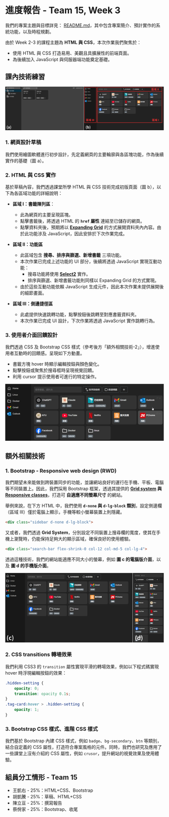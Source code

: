 # 進度報告 - Team 15, Week 3

我們的專案主題與目標詳見： [README.md](../README.md)，其中包含專案簡介、預計實作的系統功能，以及時程規劃。

由於 Week 2-3 的課程主題為 **HTML 與 CSS**，本次作業我們聚焦於：
- 使用 HTML 與 CSS 打造易用、美觀且具擴展性的前端頁面。
- 為後續加入 JavaScript 與伺服器端功能奠定基礎。

## 課內技術練習

![img1](./report_imgs/Week03/img1.png)

### 1. 網頁設計草稿

我們使用繪圖軟體進行初步設計，先定義網頁的主要輪廓與各區塊功能，作為後續實作的基礎（圖 a）。

### 2. HTML 與 CSS 實作

基於草稿內容，我們透過課堂所學 HTML 與 CSS 技術完成初版頁面（圖 b），以下為各區域功能的詳細說明：

- **區域 I：書籤陳列區**：
  - 此為網頁的主要呈現區塊。
  - 點擊書籤後，將透過 HTML 的 **`href` 屬性** 連結至已儲存的網頁。
  - 點擊資料夾後，預期將以 **[Expanding Grid](https://chriscoyier.net/2023/04/11/expanding-grid-cards-with-view-transitions/)** 的方式展開資料夾內內容。由於此功能涉及 JavaScript，因此安排於下次作業完成。

- **區域 II：功能區**
  - 此區域包含 **搜尋、排序與篩選、新增書籤** 三項功能。
  - 本次作業已完成上述功能的 UI 部分，後續將透過 JavaScript 實現互動功能：
    - 搜尋功能將使用 **[Select2](https://select2.org/)** 實作。
    - 排序與篩選、新增書籤功能則同樣以 Expanding Grid 的方式實現。
  - 由於這些互動功能依賴 JavaScript 生成元件，因此本次作業未提供展開後的細節畫面。

- **區域 III：側邊捷徑區**
  - 此處提供快速跳轉功能，點擊按鈕後跳轉至對應書籤資料夾。
  - 本次作業已完成 UI 設計，下次作業將透過 JavaScript 實作跳轉行為。

### 3. 使用者介面回饋設計

我們透過 CSS 及 Bootstrap CSS 樣式（參考後方「額外相關技術-2」），增進使用者互動時的回饋感。呈現如下方動畫。
- 書籤方塊 hover 時顯示編輯按鈕與顏色變化。
- 點擊按鈕或聚焦於搜尋框時呈現視覺回饋。
- 利用 cursor 提示使用者可進行的特定操作。

![img2](./report_imgs/Week03/img2.gif)

## 額外相關技術
### 1. Bootstrap - Responsive web design (RWD) 
我們期望未來能做到跨裝置同步的功能，並讓網站良好的運行在手機、平板、電腦等不同裝置上。因此，我們採用 Bootstrap 框架，透過其提供的 **[Grid system](https://getbootstrap.com/docs/4.0/layout/grid/) 與 [Responsive classes](https://www.geeksforgeeks.org/responsive-utility-classes-in-bootstrap/)**，打造可 **自適應不同螢幕尺寸** 的網站。

舉例來說，在下方 HTML 中，我們使用 **`d-none` 與 `d-lg-block` 類別**，設定側邊欄（區域 III）僅於電腦上顯示，手機等較小螢幕裝置上則隱藏。
```html
<div class="sidebar d-none d-lg-block">
```

又或者，我們透過 **Grid System**，分別設定不同裝置上搜尋欄的寬度，使其在手機上瀏覽時，仍能保持足夠大的顯示區域，確保良好的使用體驗。
```html
<div class="search-bar flex-shrink-0 col-12 col-md-5 col-lg-4">
```

透過這種技術，我們的網站能適應不同大小的螢幕，例如 **圖 c 的電腦版介面**，以及 **圖 d 的手機版介面**。

![img3](./report_imgs/Week03/img3.png)

### 2. CSS transitions 轉場效果
我們利用 CSS3 的 `transition` 屬性實現平滑的轉場效果，例如以下程式碼實現 hover 時浮現編輯按鈕的效果：
```css
.hidden-setting {
    opacity: 0;
    transition: opacity 0.1s;
}
.tag-card:hover > .hidden-setting {
    opacity: 1;
}
```

### 3. Bootstrap CSS 樣式、進階 CSS 樣式
我們基於 Bootstrap 內建 CSS 樣式，例如 `badge`、`bg-secondary`、`btn` 等類別，結合自定義的 CSS 屬性，打造符合專案風格的元件。同時，我們也研究及應用了一些課堂上沒有介紹的 CSS 屬性，例如 `crusor`，提升網站的視覺效果及使用體驗。

## 組員分工情形 - Team 15
- 王凱右 - 25%：HTML+CSS、Bootstrap
- 胡凱騰 - 25%：草稿、HTML+CSS
- 陳立亘 - 25%：撰寫報告
- 蔡佾家 - 25%：Bootstrap、收尾